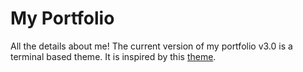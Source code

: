# My Portfolio
All the details about me! The current version of my portfolio v3.0 is a terminal based theme. It is inspired by this [theme](https://github.com/emmaunel/Portfolio). 
